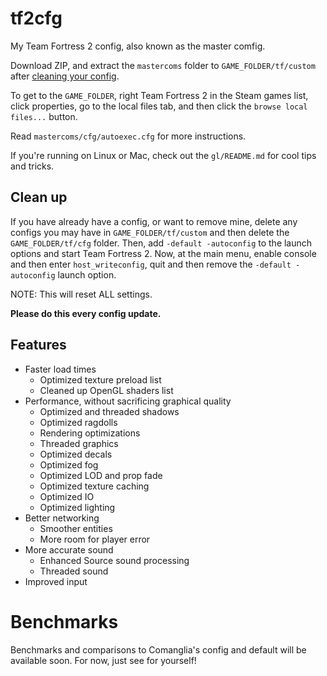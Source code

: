 # tf2cfg
My Team Fortress 2 config, also known as the master comfig.

Download ZIP, and extract the `mastercoms` folder to `GAME_FOLDER/tf/custom` after [cleaning your config](#clean-up).

To get to the `GAME_FOLDER`, right Team Fortress 2 in the Steam games list, click properties, go to the local files tab, and then click the `browse local files...` button.

Read `mastercoms/cfg/autoexec.cfg` for more instructions.

If you're running on Linux or Mac, check out the `gl/README.md` for cool tips and tricks.

## Clean up

If you have already have a config, or want to remove mine, delete any configs you may have in `GAME_FOLDER/tf/custom` and then delete the `GAME_FOLDER/tf/cfg` folder. Then, add `-default -autoconfig` to the launch options and start Team Fortress 2. Now, at the main menu, enable console and then enter `host_writeconfig`, quit and then remove the `-default -autoconfig` launch option.

NOTE: This will reset ALL settings.

**Please do this every config update.**

## Features

* Faster load times
  * Optimized texture preload list
  * Cleaned up OpenGL shaders list
* Performance, without sacrificing graphical quality
  * Optimized and threaded shadows
  * Optimized ragdolls
  * Rendering optimizations
  * Threaded graphics
  * Optimized decals
  * Optimized fog
  * Optimized LOD and prop fade
  * Optimized texture caching
  * Optimized IO
  * Optimized lighting
* Better networking
  * Smoother entities
  * More room for player error
* More accurate sound
  * Enhanced Source sound processing
  * Threaded sound
* Improved input

# Benchmarks

Benchmarks and comparisons to Comanglia's config and default will be available soon. For now, just see for yourself!
